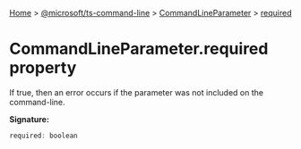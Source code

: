 [Home](./index) &gt; [@microsoft/ts-command-line](./ts-command-line.md) &gt; [CommandLineParameter](./ts-command-line.commandlineparameter.md) &gt; [required](./ts-command-line.commandlineparameter.required.md)

# CommandLineParameter.required property

If true, then an error occurs if the parameter was not included on the command-line.

**Signature:**
```javascript
required: boolean
```
